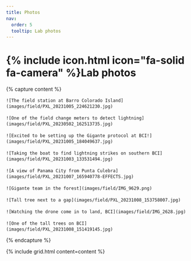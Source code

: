 ```yaml
---
title: Photos
nav:
  order: 5
  tooltip: Lab photos
---
```


# {% include icon.html icon="fa-solid fa-camera" %}Lab photos

{% capture content %}

    ![The field station at Barro Colorado Island](images/field/PXL_20231005_224621230.jpg)

    ![One of the field change meters to detect lightning](images/field/PXL_20230502_162513735.jpg)

    ![Excited to be setting up the Gigante protocol at BCI!](images/field/PXL_20231005_184049637.jpg)

    ![Taking the boat to find lightning strikes on southern BCI](images/field/PXL_20231003_133531494.jpg)

    ![A view of Panama City from Punta Culebra](images/field/PXL_20231007_165940778-EFFECTS.jpg)

    ![Gigante team in the forest](images/field/IMG_9629.png)

    ![Tall tree next to a gap](images/field/PXL_20231008_153758007.jpg)

    ![Watching the drone come in to land, BCI](images/field/IMG_2628.jpg)

    ![One of the tall trees on BCI](images/field/PXL_20231008_151419145.jpg)

{% endcapture %}

{%
  include grid.html
  content=content
%}